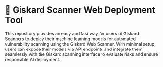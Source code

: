 ﻿# 🚀 Giskard Scanner Web Deployment Tool
This repository provides an easy and fast way for users of Giskard Scanners to deploy their machine learning models for automated vulnerability scanning using the Giskard Web Scanner.
With minimal setup, users can expose their models via API endpoints and integrate them seamlessly with the Giskard scanning interface to evaluate risks and ensure responsible AI deployment.
